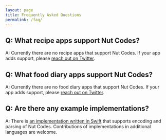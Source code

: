 ```yaml
---
layout: page
title: Frequently Asked Questions
permalink: /faq/
---
```


## Q: What recipe apps support Nut Codes?

A: Currently there are no recipe apps that support Nut Codes. If your app adds support, please [reach out on Twitter](https://twitter.com/nutcodes). 

## Q: What food diary apps support Nut Codes?

A: Currently there are no food diary apps that support Nut Codes. If your app adds support, please [reach out on Twitter](https://twitter.com/nutcodes). 

## Q: Are there any example implementations?

A: There is [an implementation written in Swift](https://github.com/nut-codes/swift) that supports encoding and parsing of Nut Codes. Contributions of implementations in additional languages are welcome. 
